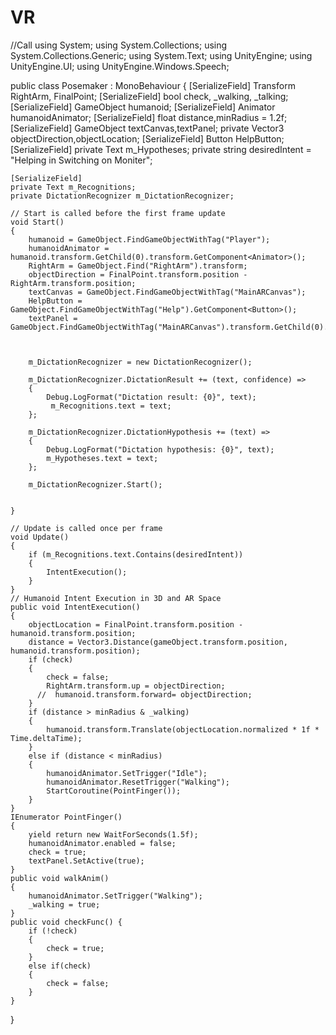 # VR
//Call
using System;
using System.Collections;
using System.Collections.Generic;
using System.Text;
using UnityEngine;
using UnityEngine.UI;
using UnityEngine.Windows.Speech;

public class Posemaker : MonoBehaviour
{
    [SerializeField] Transform RightArm, FinalPoint;
    [SerializeField] bool check, _walking, _talking;
    [SerializeField] GameObject humanoid;
    [SerializeField] Animator humanoidAnimator;
    [SerializeField] float distance,minRadius = 1.2f;
    [SerializeField] GameObject textCanvas,textPanel;
    private Vector3  objectDirection,objectLocation;
    [SerializeField] Button HelpButton;
    [SerializeField]
    private Text m_Hypotheses;
    private string desiredIntent = "Helping in Switching on Moniter";

    [SerializeField]
    private Text m_Recognitions;
    private DictationRecognizer m_DictationRecognizer;

    // Start is called before the first frame update
    void Start()
    {
        humanoid = GameObject.FindGameObjectWithTag("Player");
        humanoidAnimator = humanoid.transform.GetChild(0).transform.GetComponent<Animator>();
        RightArm = GameObject.Find("RightArm").transform;
        objectDirection = FinalPoint.transform.position - RightArm.transform.position;
        textCanvas = GameObject.FindGameObjectWithTag("MainARCanvas");
        HelpButton = GameObject.FindGameObjectWithTag("Help").GetComponent<Button>();
        textPanel = GameObject.FindGameObjectWithTag("MainARCanvas").transform.GetChild(0).gameObject;
        


        m_DictationRecognizer = new DictationRecognizer();

        m_DictationRecognizer.DictationResult += (text, confidence) =>
        {
            Debug.LogFormat("Dictation result: {0}", text);
             m_Recognitions.text = text;
        };

        m_DictationRecognizer.DictationHypothesis += (text) =>
        {
            Debug.LogFormat("Dictation hypothesis: {0}", text);
            m_Hypotheses.text = text;
        };

        m_DictationRecognizer.Start();


    }
  
    // Update is called once per frame
    void Update()
    {
        if (m_Recognitions.text.Contains(desiredIntent))
        {
            IntentExecution();
        }
    }
    // Humanoid Intent Execution in 3D and AR Space
    public void IntentExecution()
    {
        objectLocation = FinalPoint.transform.position - humanoid.transform.position;
        distance = Vector3.Distance(gameObject.transform.position, humanoid.transform.position);
        if (check)
        {
            check = false;
            RightArm.transform.up = objectDirection;
          //  humanoid.transform.forward= objectDirection;
        }
        if (distance > minRadius & _walking)
        {
            humanoid.transform.Translate(objectLocation.normalized * 1f * Time.deltaTime);
        }
        else if (distance < minRadius)
        {
            humanoidAnimator.SetTrigger("Idle");
            humanoidAnimator.ResetTrigger("Walking");
            StartCoroutine(PointFinger());
        }
    }
    IEnumerator PointFinger()
    {
        yield return new WaitForSeconds(1.5f);
        humanoidAnimator.enabled = false;
        check = true;
        textPanel.SetActive(true);
    }
    public void walkAnim()
    {
        humanoidAnimator.SetTrigger("Walking");
        _walking = true;
    }
    public void checkFunc() {
        if (!check)
        {
            check = true;
        }
        else if(check)
        {
            check = false;
        }
    }
}

